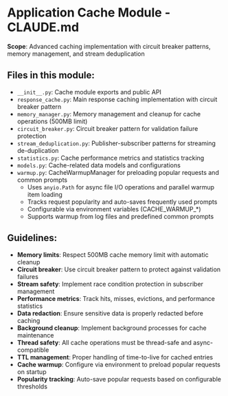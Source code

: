 # Application Cache Module - CLAUDE.md

**Scope**: Advanced caching implementation with circuit breaker patterns, memory management, and stream deduplication

## Files in this module:
- `__init__.py`: Cache module exports and public API
- `response_cache.py`: Main response caching implementation with circuit breaker pattern
- `memory_manager.py`: Memory management and cleanup for cache operations (500MB limit)
- `circuit_breaker.py`: Circuit breaker pattern for validation failure protection
- `stream_deduplication.py`: Publisher-subscriber patterns for streaming de-duplication
- `statistics.py`: Cache performance metrics and statistics tracking
- `models.py`: Cache-related data models and configurations
- `warmup.py`: CacheWarmupManager for preloading popular requests and common prompts
  - Uses `anyio.Path` for async file I/O operations and parallel warmup item loading
  - Tracks request popularity and auto-saves frequently used prompts
  - Configurable via environment variables (CACHE_WARMUP_*)
  - Supports warmup from log files and predefined common prompts

## Guidelines:
- **Memory limits**: Respect 500MB cache memory limit with automatic cleanup
- **Circuit breaker**: Use circuit breaker pattern to protect against validation failures
- **Stream safety**: Implement race condition protection in subscriber management
- **Performance metrics**: Track hits, misses, evictions, and performance statistics
- **Data redaction**: Ensure sensitive data is properly redacted before caching
- **Background cleanup**: Implement background processes for cache maintenance
- **Thread safety**: All cache operations must be thread-safe and async-compatible
- **TTL management**: Proper handling of time-to-live for cached entries
- **Cache warmup**: Configure via environment to preload popular requests on startup
- **Popularity tracking**: Auto-save popular requests based on configurable thresholds
